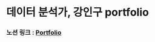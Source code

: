 # 데이터 분석가, 강인구 portfolio
### 노션 링크 : [Portfolio](https://festive-screw-956.notion.site/portfolio-6789db27a9154c868f634407aa596124?pvs=4)
